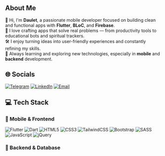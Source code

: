 ## About Me

👋 Hi, I'm **Daulet**, a passionate mobile developer focused on building clean and functional apps with **Flutter**, **BLoC**, and **Firebase**.  
📱 I love crafting apps that solve real problems — from productivity tools to educational bots and spiritual trackers.  
🛠️ I enjoy turning ideas into user-friendly experiences and constantly refining my skills.  
🌱 Always learning and exploring new technologies, especially in **mobile** and **backend** development.

## 🌐 Socials

[![Telegram](https://img.shields.io/badge/-Telegram-26A5E4?style=flat-square&logo=telegram&logoColor=white)](https://t.me/dauletimanaliev)
[![LinkedIn](https://img.shields.io/badge/-LinkedIn-0077B5?style=flat-square&logo=linkedin&logoColor=white)](https://www.linkedin.com/in/daulet-imanaliev-657b602b7/)
[![Email](https://img.shields.io/badge/-Email-D14836?style=flat-square&logo=gmail&logoColor=white)](mailto:dauletimnaliev30@gmail.com)

## 💻 Tech Stack

### 📱 Mobile & Frontend
![Flutter](https://img.shields.io/badge/Flutter-02569B?style=flat&logo=flutter&logoColor=white)
![Dart](https://img.shields.io/badge/Dart-0175C2?style=flat&logo=dart&logoColor=white)
![HTML5](https://img.shields.io/badge/HTML5-E34F26?style=flat&logo=html5&logoColor=white)
![CSS3](https://img.shields.io/badge/CSS3-1572B6?style=flat&logo=css3&logoColor=white)
![TailwindCSS](https://img.shields.io/badge/TailwindCSS-38B2AC?style=flat&logo=tailwind-css&logoColor=white)
![Bootstrap](https://img.shields.io/badge/Bootstrap-7952B3?style=flat&logo=bootstrap&logoColor=white)
![SASS](https://img.shields.io/badge/SASS-CC6699?style=flat&logo=sass&logoColor=white)
![JavaScript](https://img.shields.io/badge/JavaScript-F7DF1E?style=flat&logo=javascript&logoColor=black)
![jQuery](https://img.shields.io/badge/jQuery-0769AD?style=flat&logo=jquery&logoColor=white)

### 🧠 Backend & Database
